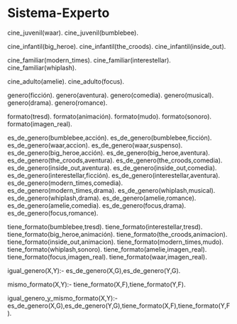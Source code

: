 # Sistema-Experto

cine_juvenil(waar).
cine_juvenil(bumblebee).


cine_infantil(big_heroe).
cine_infantil(the_croods).
cine_infantil(inside_out).


cine_familiar(modern_times).
cine_familiar(interestellar).
cine_familiar(whiplash).

cine_adulto(amelie).
cine_adulto(focus).
          
genero(ficción).
genero(aventura).
genero(comedia).
genero(musical).
genero(drama).
genero(romance).

formato(tresd).
formato(animación).
formato(mudo).
formato(sonoro).
formato(imagen_real).


es_de_genero(bumblebee,acción).
es_de_genero(bumblebee,ficción).
es_de_genero(waar,accion).
es_de_genero(waar,suspenso).
es_de_genero(big_heroe,acción).
es_de_genero(big_heroe,aventura).
es_de_genero(the_croods,aventura).
es_de_genero(the_croods,comedia).
es_de_genero(inside_out,aventura).
es_de_genero(inside_out,comedia).
es_de_genero(interestellar,ficción).
es_de_genero(interestellar,aventura).
es_de_genero(modern_times,comedia).
es_de_genero(modern_times,drama).
es_de_genero(whiplash,musical).
es_de_genero(whiplash,drama).
es_de_genero(amelie,romance).
es_de_genero(amelie,comedia).
es_de_genero(focus,drama).
es_de_genero(focus,romance).

tiene_formato(bumblebee,tresd).
tiene_formato(interestellar,tresd).
tiene_formato(big_heroe,animación).
tiene_formato(the_croods,animacion).
tiene_formato(inside_out,animacion).
tiene_formato(modern_times,mudo).
tiene_formato(whiplash,sonoro).
tiene_formato(amelie,imagen_real).
tiene_formato(focus,imagen_real).
tiene_formato(waar,imagen_real).

igual_genero(X,Y):- es_de_genero(X,G),es_de_genero(Y,G).

mismo_formato(X,Y):- tiene_formato(X,F),tiene_formato(Y,F).

igual_genero_y_mismo_formato(X,Y):- es_de_genero(X,G),es_de_genero(Y,G),tiene_formato(X,F),tiene_formato(Y,F).
